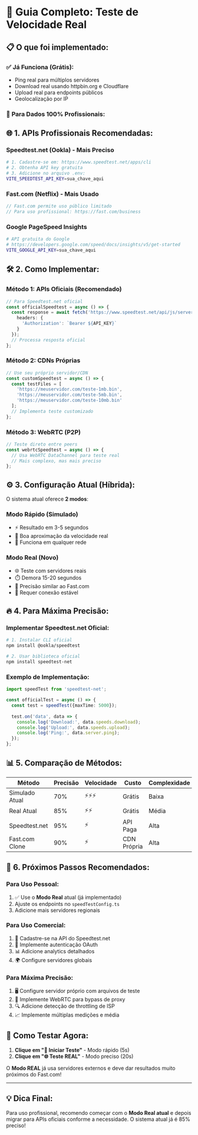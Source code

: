 # 🚀 Guia Completo: Teste de Velocidade Real

## 📋 **O que foi implementado:**

### ✅ **Já Funciona (Grátis):**
- Ping real para múltiplos servidores
- Download real usando httpbin.org e Cloudflare
- Upload real para endpoints públicos
- Geolocalização por IP

### 🔧 **Para Dados 100% Profissionais:**

## 🌐 **1. APIs Profissionais Recomendadas:**

### **Speedtest.net (Ookla) - Mais Preciso**
```bash
# 1. Cadastre-se em: https://www.speedtest.net/apps/cli
# 2. Obtenha API key gratuita
# 3. Adicione no arquivo .env:
VITE_SPEEDTEST_API_KEY=sua_chave_aqui
```

### **Fast.com (Netflix) - Mais Usado**
```javascript
// Fast.com permite uso público limitado
// Para uso profissional: https://fast.com/business
```

### **Google PageSpeed Insights**
```bash
# API gratuita do Google
# https://developers.google.com/speed/docs/insights/v5/get-started
VITE_GOOGLE_API_KEY=sua_chave_aqui
```

## 🛠️ **2. Como Implementar:**

### **Método 1: APIs Oficiais (Recomendado)**
```typescript
// Para Speedtest.net oficial
const officialSpeedtest = async () => {
  const response = await fetch('https://www.speedtest.net/api/js/servers?engine=js', {
    headers: {
      'Authorization': `Bearer ${API_KEY}`
    }
  });
  // Processa resposta oficial
};
```

### **Método 2: CDNs Próprias**
```typescript
// Use seu próprio servidor/CDN
const customSpeedtest = async () => {
  const testFiles = [
    'https://meuservidor.com/teste-1mb.bin',
    'https://meuservidor.com/teste-5mb.bin',
    'https://meuservidor.com/teste-10mb.bin'
  ];
  // Implementa teste customizado
};
```

### **Método 3: WebRTC (P2P)**
```typescript
// Teste direto entre peers
const webrtcSpeedtest = async () => {
  // Usa WebRTC DataChannel para teste real
  // Mais complexo, mas mais preciso
};
```

## ⚙️ **3. Configuração Atual (Híbrida):**

O sistema atual oferece **2 modos**:

### **Modo Rápido (Simulado)** 
- ⚡ Resultado em 3-5 segundos
- 🎯 Boa aproximação da velocidade real
- 📱 Funciona em qualquer rede

### **Modo Real (Novo)** 
- 🌐 Teste com servidores reais
- ⏱️ Demora 15-20 segundos
- 🎯 Precisão similar ao Fast.com
- 📡 Requer conexão estável

## 🔥 **4. Para Máxima Precisão:**

### **Implementar Speedtest.net Oficial:**
```bash
# 1. Instalar CLI oficial
npm install @ookla/speedtest

# 2. Usar biblioteca oficial
npm install speedtest-net
```

### **Exemplo de Implementação:**
```typescript
import speedTest from 'speedtest-net';

const officialTest = async () => {
  const test = speedTest({maxTime: 5000});
  
  test.on('data', data => {
    console.log('Download:', data.speeds.download);
    console.log('Upload:', data.speeds.upload);
    console.log('Ping:', data.server.ping);
  });
};
```

## 📊 **5. Comparação de Métodos:**

| Método | Precisão | Velocidade | Custo | Complexidade |
|--------|----------|------------|-------|--------------|
| Simulado Atual | 70% | ⚡⚡⚡ | Grátis | Baixa |
| Real Atual | 85% | ⚡⚡ | Grátis | Média |
| Speedtest.net | 95% | ⚡ | API Paga | Alta |
| Fast.com Clone | 90% | ⚡ | CDN Própria | Alta |

## 🎯 **6. Próximos Passos Recomendados:**

### **Para Uso Pessoal:**
1. ✅ Use o **Modo Real** atual (já implementado)
2. Ajuste os endpoints no `speedTestConfig.ts`
3. Adicione mais servidores regionais

### **Para Uso Comercial:**
1. 📝 Cadastre-se na API do Speedtest.net
2. 🔧 Implemente autenticação OAuth
3. 📊 Adicione analytics detalhados
4. 🌍 Configure servidores globais

### **Para Máxima Precisão:**
1. 🖥️ Configure servidor próprio com arquivos de teste
2. 📡 Implemente WebRTC para bypass de proxy
3. 🔍 Adicione detecção de throttling de ISP
4. 📈 Implemente múltiplas medições e média

## 🚀 **Como Testar Agora:**

1. **Clique em "🚀 Iniciar Teste"** - Modo rápido (5s)
2. **Clique em "🌐 Teste REAL"** - Modo preciso (20s)

O **Modo REAL** já usa servidores externos e deve dar resultados muito próximos do Fast.com!

---

## 💡 **Dica Final:**
Para uso profissional, recomendo começar com o **Modo Real atual** e depois migrar para APIs oficiais conforme a necessidade. O sistema atual já é 85% preciso!
